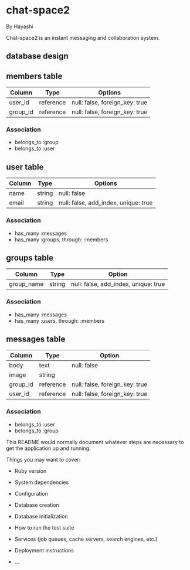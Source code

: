 # chat-space2

By Hayashi

Chat-space2 is an instant messaging and collaboration system.

## database design

## members table

|Column   |Type     |Options                       |
|---------|---------|------------------------------|
|user_id  |reference|null: false, foreign_key: true|
|group_id |reference|null: false, foreign_key: true|

### Association
- belongs_to :group
- belongs_to :user



## user table

|Column   |Type   |Options                             |
|---------|-------|------------------------------------|
|name     |string |null: false                         |
|email    |string |null: false, add_index, unique: true|

### Association
- has_many :messages
- has_many :groups, through: :members



## groups table

|Column    |Type   |Option                              |
|----------|-------|------------------------------------|
|group_name|string |null: false, add_index, unique: true|

### Association
- has_many :messages
- has_many :users, through: :members



## messages table

|Column   |Type     |Option                        |
|---------|---------|------------------------------|
|body     |text     |null: false                   |
|image    |string   |                              |
|group_id |reference|null: false, foreign_key: true|
|user_id  |reference|null: false, foreign_key: true|

### Association
- belongs_to :user
- belongs_to :group







This README would normally document whatever steps are necessary to get the
application up and running.

Things you may want to cover:

* Ruby version

* System dependencies

* Configuration

* Database creation

* Database initialization

* How to run the test suite

* Services (job queues, cache servers, search engines, etc.)

* Deployment instructions

* ...
